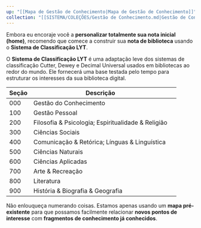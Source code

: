 ```yaml
---
up: "[[Mapa de Gestão de Conhecimento|Mapa de Gestão de Conhecimento]]"
collection: "[[SISTEMA/COLEÇÕES/Gestão de Conhecimento.md|Gestão de Conhecimento]]"
---
```

Embora eu encoraje você a **personalizar totalmente sua nota inicial (home)**, recomendo que comece a construir sua **nota de biblioteca** usando o **Sistema de Classificação LYT**.  

O **Sistema de Classificação LYT** é uma adaptação leve dos sistemas de classificação Cutter, Dewey e Decimal Universal usados em bibliotecas ao redor do mundo. Ele fornecerá uma base testada pelo tempo para estruturar os interesses da sua biblioteca digital.

| Seção | Descrição                                           |     |
| ----- | --------------------------------------------------- | --- |
| 000   | Gestão do Conhecimento                              |     |
| 100   | Gestão Pessoal                                      |     |
| 200   | Filosofia & Psicologia; Espiritualidade & Religião  |     |
| 300   | Ciências Sociais                                    |     |
| 400   | Comunicação & Retórica; Línguas & Linguística       |     |
| 500   | Ciências Naturais                                   |     |
| 600   | Ciências Aplicadas                                  |     |
| 700   | Arte & Recreação                                    |     |
| 800   | Literatura                                          |     |
| 900   | História & Biografia & Geografia                    |     |

Não enlouqueça numerando coisas. Estamos apenas usando um **mapa pré-existente** para que possamos facilmente relacionar **novos pontos de interesse** com **fragmentos de conhecimento já conhecidos**.
